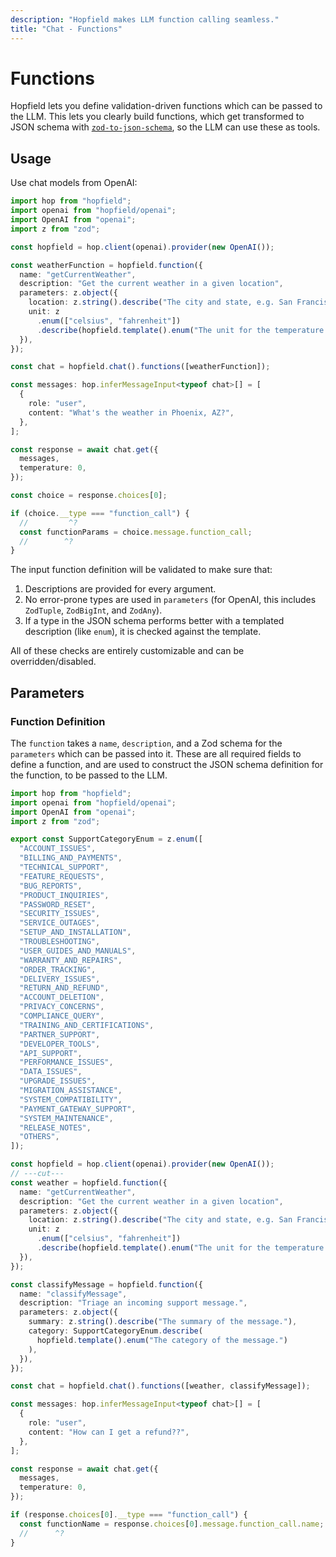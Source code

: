 ```yaml
---
description: "Hopfield makes LLM function calling seamless."
title: "Chat - Functions"
---
```


# Functions

Hopfield lets you define validation-driven functions which can be passed to the LLM.
This lets you clearly build functions, which get transformed to JSON schema with
[`zod-to-json-schema`](https://github.com/StefanTerdell/zod-to-json-schema), so
the LLM can use these as tools.

## Usage

Use chat models from OpenAI:

```ts twoslash
import hop from "hopfield";
import openai from "hopfield/openai";
import OpenAI from "openai";
import z from "zod";

const hopfield = hop.client(openai).provider(new OpenAI());

const weatherFunction = hopfield.function({
  name: "getCurrentWeather",
  description: "Get the current weather in a given location",
  parameters: z.object({
    location: z.string().describe("The city and state, e.g. San Francisco, CA"),
    unit: z
      .enum(["celsius", "fahrenheit"])
      .describe(hopfield.template().enum("The unit for the temperature.")),
  }),
});

const chat = hopfield.chat().functions([weatherFunction]);

const messages: hop.inferMessageInput<typeof chat>[] = [
  {
    role: "user",
    content: "What's the weather in Phoenix, AZ?",
  },
];

const response = await chat.get({
  messages,
  temperature: 0,
});

const choice = response.choices[0];

if (choice.__type === "function_call") {
  //         ^?
  const functionParams = choice.message.function_call;
  //        ^?
}
```

The input function definition will be validated to make sure that:

1. Descriptions are provided for every argument.
2. No error-prone types are used in `parameters` (for OpenAI, this includes `ZodTuple`, `ZodBigInt`, and `ZodAny`).
3. If a type in the JSON schema performs better with a templated description (like `enum`), it is checked against the template.

All of these checks are entirely customizable and can be overridden/disabled.

## Parameters

### Function Definition

The `function` takes a `name`, `description`, and a Zod schema
for the `parameters` which can be passed into it. These are all required fields to define a function,
and are used to construct the JSON schema definition for the function, to be passed to the LLM.

```ts twoslash
import hop from "hopfield";
import openai from "hopfield/openai";
import OpenAI from "openai";
import z from "zod";

export const SupportCategoryEnum = z.enum([
  "ACCOUNT_ISSUES",
  "BILLING_AND_PAYMENTS",
  "TECHNICAL_SUPPORT",
  "FEATURE_REQUESTS",
  "BUG_REPORTS",
  "PRODUCT_INQUIRIES",
  "PASSWORD_RESET",
  "SECURITY_ISSUES",
  "SERVICE_OUTAGES",
  "SETUP_AND_INSTALLATION",
  "TROUBLESHOOTING",
  "USER_GUIDES_AND_MANUALS",
  "WARRANTY_AND_REPAIRS",
  "ORDER_TRACKING",
  "DELIVERY_ISSUES",
  "RETURN_AND_REFUND",
  "ACCOUNT_DELETION",
  "PRIVACY_CONCERNS",
  "COMPLIANCE_QUERY",
  "TRAINING_AND_CERTIFICATIONS",
  "PARTNER_SUPPORT",
  "DEVELOPER_TOOLS",
  "API_SUPPORT",
  "PERFORMANCE_ISSUES",
  "DATA_ISSUES",
  "UPGRADE_ISSUES",
  "MIGRATION_ASSISTANCE",
  "SYSTEM_COMPATIBILITY",
  "PAYMENT_GATEWAY_SUPPORT",
  "SYSTEM_MAINTENANCE",
  "RELEASE_NOTES",
  "OTHERS",
]);

const hopfield = hop.client(openai).provider(new OpenAI());
// ---cut---
const weather = hopfield.function({
  name: "getCurrentWeather",
  description: "Get the current weather in a given location",
  parameters: z.object({
    location: z.string().describe("The city and state, e.g. San Francisco, CA"),
    unit: z
      .enum(["celsius", "fahrenheit"])
      .describe(hopfield.template().enum("The unit for the temperature.")),
  }),
});

const classifyMessage = hopfield.function({
  name: "classifyMessage",
  description: "Triage an incoming support message.",
  parameters: z.object({
    summary: z.string().describe("The summary of the message."),
    category: SupportCategoryEnum.describe(
      hopfield.template().enum("The category of the message.")
    ),
  }),
});

const chat = hopfield.chat().functions([weather, classifyMessage]);

const messages: hop.inferMessageInput<typeof chat>[] = [
  {
    role: "user",
    content: "How can I get a refund??",
  },
];

const response = await chat.get({
  messages,
  temperature: 0,
});

if (response.choices[0].__type === "function_call") {
  const functionName = response.choices[0].message.function_call.name;
  //      ^?
}
```

